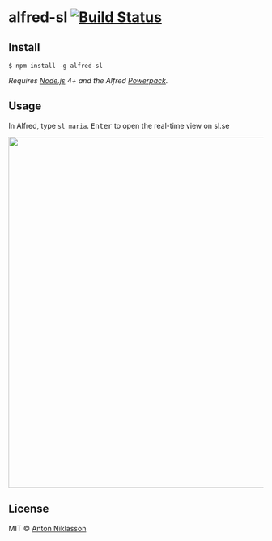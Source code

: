 # alfred-sl [![Build Status](https://travis-ci.org/AntonNiklasson/alfred-sl.svg?branch=master)](https://travis-ci.org/AntonNiklasson/alfred-sl)

## Install

```
$ npm install -g alfred-sl
```

*Requires [Node.js](https://nodejs.org) 4+ and the Alfred [Powerpack](https://www.alfredapp.com/powerpack/).*

## Usage

In Alfred, type `sl maria`. <kbd>Enter</kbd> to open the real-time view on sl.se

<img src="https://dl.dropboxusercontent.com/u/29264311/github/alfred-sl/usage.png" width="694">

## License

MIT © [Anton Niklasson](http://antonniklasson.se)
